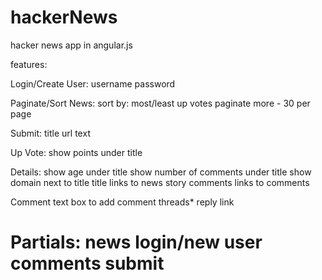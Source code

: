 hackerNews
==========

hacker news app in angular.js

features:

Login/Create User:
  username
  password
  
Paginate/Sort News:
  sort by:
    most/least up votes
  paginate
    more - 30 per page
    
Submit:
  title
  url
  text
  
Up Vote:
  show points under title
  
Details:
  show age under title
  show number of comments under title
  show domain next to title
  title links to news story
  comments links to comments
  
Comment
  text box to add comment
  threads*
  reply link
  
Partials:
  news
  login/new user
  comments
  submit
==========